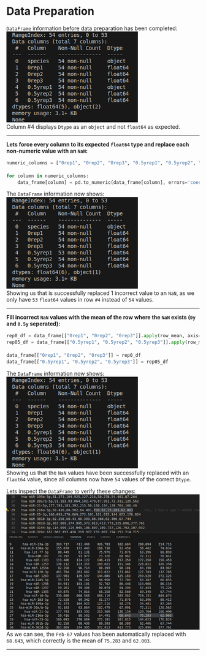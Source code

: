 # Data Preparation
`DataFrame` information before data preparation has been completed:
\
![Initial DataFram Info](attachments/initial_df-info.png)
\
Column #4 displays `Dtype` as an `object` and not `float64` as expected. 

---
**Lets force every column to its expected `float64` type and replace each non-numeric value with an `NaN`:**
```Python
numeric_columns = ["0rep1", "0rep2", "0rep3", "0.5yrep1", "0.5yrep2", "0.5yrep3"]

for column in numeric_columns:
	data_frame[column] = pd.to_numeric(data_frame[column], errors='coerce')
```

The `DataFrame` information now shows:
\
![NaN Fixed DataFrame Info](attachments/nan_fixed_df-info.png)
\
Showing us that is successfully replaced 1 incorrect value to an `NaN`, as we only have `53` `float64` values in row `#4` instead of `54` values.

---
**Fill incorrect `NaN` values with the mean of the row where the `NaN` exists (`0y` and `0.5y` seperated):**
```Python
rep0_df = data_frame[["0rep1", "0rep2", "0rep3"]].apply(row_mean, axis=1)
rep05_df = data_frame[["0.5yrep1", "0.5yrep2", "0.5yrep3"]].apply(row_mean, axis=1)

data_frame[["0rep1", "0rep2", "0rep3"]] = rep0_df
data_frame[["0.5yrep1", "0.5yrep2", "0.5yrep3"]] = rep05_df
```

The `DataFrame` information now shows:
\
![Final DataFrame Info](attachments/final_df-info.png)
\
Showing us that the `NaN` values have been successfully replaced with an `flaot64` value, since all columns now have `54` values of the correct `Dtype`.

Lets inspect the `DataFrame` to verify these changes:
\
![Final Output](attachments/final_output.png)
\
As we can see, the `Feb-67` values has been automatically replaced with `68.643`, which correctly is the mean of `75.283` and `62.003`.

---